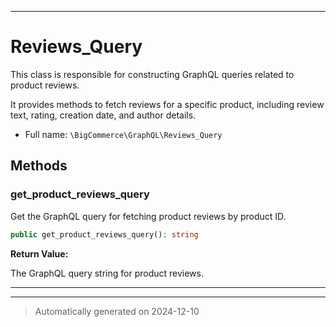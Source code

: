 ***

# Reviews_Query

This class is responsible for constructing GraphQL queries related to product reviews.

It provides methods to fetch reviews for a specific product, including review text, rating,
creation date, and author details.

* Full name: `\BigCommerce\GraphQL\Reviews_Query`




## Methods


### get_product_reviews_query

Get the GraphQL query for fetching product reviews by product ID.

```php
public get_product_reviews_query(): string
```









**Return Value:**

The GraphQL query string for product reviews.




***


***
> Automatically generated on 2024-12-10
